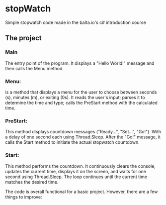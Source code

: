 # stopWatch
Simple stopwatch code made in the balta.io's c# introduction course

## The project

### Main 
The entry point of the program. It displays a "Hello World!" message and then calls the Menu method.

### Menu: 
is a method that displays a menu for the user to choose between seconds (s), minutes (m), or exiting (0s). 
It reads the user's input;
parses it to determine the time and type;
calls the PreStart method with the calculated time.

### PreStart: 
This method displays countdown messages ("Ready...", "Set...", "Go!").
With a delay of one second each using Thread.Sleep. 
After the "Go!" message, it calls the Start method to initiate the actual stopwatch countdown.

### Start: 
This method performs the countdown. It continuously clears the console, updates the current time, displays it on the screen, and waits for one second using Thread.Sleep. The loop continues until the current time matches the desired time.

The code is overall functional for a basic project. However, there are a few things to improve: